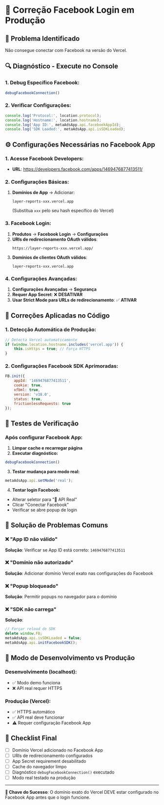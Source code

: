 # 🔧 Correção Facebook Login em Produção

## 🚨 **Problema Identificado**
Não consegue conectar com Facebook na versão do Vercel.

## 🔍 **Diagnóstico - Execute no Console**

### **1. Debug Específico Facebook:**
```javascript
debugFacebookConnection()
```

### **2. Verificar Configurações:**
```javascript
console.log('Protocol:', location.protocol);
console.log('Hostname:', location.hostname);
console.log('App ID:', metaAdsApp.api.facebookAppId);
console.log('SDK Loaded:', metaAdsApp.api.isSDKLoaded);
```

## ⚙️ **Configurações Necessárias no Facebook App**

### **1. Acesse Facebook Developers:**
- **URL**: https://developers.facebook.com/apps/1469476877413511/

### **2. Configurações Básicas:**
1. **Domínios de App** → Adicionar:
   ```
   layer-reports-xxx.vercel.app
   ```
   (Substitua `xxx` pelo seu hash específico do Vercel)

### **3. Facebook Login:**
1. **Produtos** → **Facebook Login** → **Configurações**
2. **URIs de redirecionamento OAuth válidos**:
   ```
   https://layer-reports-xxx.vercel.app/
   ```
3. **Domínios de clientes OAuth válidos**:
   ```
   layer-reports-xxx.vercel.app
   ```

### **4. Configurações Avançadas:**
1. **Configurações Avançadas** → **Segurança**
2. **Requer App Secret**: ❌ **DESATIVAR**
3. **Usar Strict Mode para URLs de redirecionamento**: ✅ **ATIVAR**

## 🔧 **Correções Aplicadas no Código**

### **1. Detecção Automática de Produção:**
```javascript
// Detecta Vercel automaticamente
if (window.location.hostname.includes('vercel.app')) {
    this.isHttps = true; // Força HTTPS
}
```

### **2. Configurações Facebook SDK Aprimoradas:**
```javascript
FB.init({
    appId: '1469476877413511',
    cookie: true,
    xfbml: true,
    version: 'v18.0',
    status: true,
    frictionlessRequests: true
});
```

## 🧪 **Testes de Verificação**

### **Após configurar Facebook App:**

1. **Limpar cache e recarregar página**
2. **Executar diagnóstico:**
```javascript
debugFacebookConnection()
```

3. **Testar mudança para modo real:**
```javascript
metaAdsApp.api.setMode('real');
```

4. **Tentar login Facebook:**
- Alterar seletor para "🔗 API Real"
- Clicar "Conectar Facebook"
- Verificar se abre popup de login

## 🔄 **Solução de Problemas Comuns**

### **❌ "App ID não válido"**
**Solução**: Verificar se App ID está correto: `1469476877413511`

### **❌ "Domínio não autorizado"**
**Solução**: Adicionar domínio Vercel exato nas configurações do Facebook

### **❌ "Popup bloqueado"**
**Solução**: Permitir popups no navegador para o domínio

### **❌ "SDK não carrega"**
**Solução**: 
```javascript
// Forçar reload do SDK
delete window.FB;
metaAdsApp.api.isSDKLoaded = false;
metaAdsApp.api.initFacebookSDK();
```

## 📱 **Modo de Desenvolvimento vs Produção**

### **Desenvolvimento (localhost):**
- ✅ Modo demo funciona
- ❌ API real requer HTTPS

### **Produção (Vercel):**
- ✅ HTTPS automático
- ✅ API real deve funcionar
- ⚠️ Requer configuração Facebook App

## 🎯 **Checklist Final**

- [ ] Domínio Vercel adicionado no Facebook App
- [ ] URIs de redirecionamento configurados
- [ ] App Secret requirement desabilitado
- [ ] Cache do navegador limpo
- [ ] Diagnóstico `debugFacebookConnection()` executado
- [ ] Modo real testado na produção

---

**🔑 Chave do Sucesso**: O domínio exato do Vercel DEVE estar configurado no Facebook App antes que o login funcione.